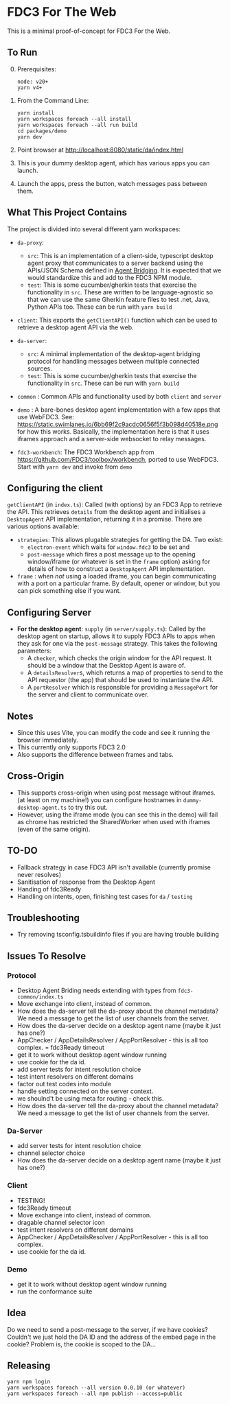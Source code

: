 # FDC3 For The Web

This is a minimal proof-of-concept for FDC3 For the Web.

## To Run

0.  Prerequisites:

    ```
    node: v20+
    yarn v4+
    ```

1.  From the Command Line:

    ```
    yarn install
    yarn workspaces foreach --all install
    yarn workspaces foreach --all run build
    cd packages/demo
    yarn dev
    ```

2.  Point browser at [http://localhost:8080/static/da/index.html](http://localhost:8095/static/da/index.html)

3.  This is your dummy desktop agent, which has various apps you can launch.

4.  Launch the apps, press the button, watch messages pass between them.

## What This Project Contains

The project is divided into several different yarn workspaces:

- `da-proxy`:

  - `src`: This is an implementation of a client-side, typescript desktop agent proxy that communicates to a server backend using the APIs/JSON Schema defined in [Agent Bridging](https://fdc3.finos.org/docs/next/agent-bridging/spec). It is expected that we would standardize this and add to the FDC3 NPM module.
  - `test`: This is some cucumber/gherkin tests that exercise the functionality in `src`. These are written to be language-agnostic so that we can use the same Gherkin feature files to test .net, Java, Python APIs too. These can be run with `yarn build`

- `client`: This exports the `getClientAPI()` function which can be used to retrieve a desktop agent API via the web.

- `da-server`:

  - `src`: A minimal implementation of the desktop-agent bridging protocol for handling messages between multiple connected sources.
  - `test`: This is some cucumber/gherkin tests that exercise the functionality in `src`. These can be run with `yarn build`

- `common` : Common APIs and functionality used by both `client` and `server`

- `demo` : A bare-bones desktop agent implementation with a few apps that use WebFDC3. See: https://static.swimlanes.io/6bb69f2c9acdc0656f5f3b098d40518e.png for how this works. Basically, the implementation here is that it uses iframes approach and a server-side websocket to relay messages.

- `fdc3-workbench`: The FDC3 Workbench app from https://github.com/FDC3/toolbox/workbench, ported to use WebFDC3. Start with `yarn dev` and invoke from `demo`

## Configuring the client

`getClientAPI` (in `index.ts`): Called (with options) by an FDC3 App to retrieve the API. This retrieves `details` from the desktop agent and initialises a `DesktopAgent` API implementation, returning it in a promise. There are various options available:

- `strategies`: This allows plugable strategies for getting the DA. Two exist:
  - `electron-event` which waits for `window.fdc3` to be set and
  - `post-message` which fires a post message up to the opening window/iframe (or whatever is set in the `frame` option) asking for details of how to construct a `DesktopAgent` API implementation.
- `frame` : when _not_ using a loaded iframe, you can begin communicating with a port on a particular frame. By default, opener or window, but you can pick something else if you want.

## Configuring Server

- **For the desktop agent**: `supply` (in `server/supply.ts`): Called by the desktop agent on startup, allows it to supply FDC3 APIs to apps when they ask for one via the `post-message` strategy. This takes the following parameters:
  - A `checker`, which checks the origin window for the API request. It should be a window that the Desktop Agent is aware of.
  - A `detailsResolver`s, which returns a map of properties to send to the API requestor (the app) that should be used to instantiate the API.
  - A `portResolver` which is responsible for providing a `MessagePort` for the server and client to communicate over.

## Notes

- Since this uses Vite, you can modify the code and see it running the browser immediately.
- This currently only supports FDC3 2.0
- Also supports the difference between frames and tabs.

## Cross-Origin

- This supports cross-origin when using post message without iframes. (at least on my machine!) you can configure hostnames in `dummy-desktop-agent.ts` to try this out.
- However, using the iframe mode (you can see this in the demo) will fail as chrome has restricted the SharedWorker when used with iframes (even of the same origin).

## TO-DO

- Fallback strategy in case FDC3 API isn't available (currently promise never resolves)
- Sanitisation of response from the Desktop Agent
- Handing of fdc3Ready
- Handling on intents, open, finishing test cases for `da` / `testing`

## Troubleshooting

- Try removing tsconfig.tsbuildinfo files if you are having trouble building

## Issues To Resolve

### Protocol

- Desktop Agent Briding needs extending with types from `fdc3-common/index.ts`
- Move exchange into client, instead of common.
- How does the da-server tell the da-proxy about the channel metadata? We need a message to get the list of user channels from the server.
- How does the da-server decide on a desktop agent name (maybe it just has one?)
- AppChecker / AppDetailsResolver / AppPortResolver - this is all too complex.
  = fdc3Ready timeout
- get it to work without desktop agent window running
- use cookie for the da id.
- add server tests for intent resolution choice
- test intent resolvers on different domains
- factor out test codes into module
- handle setting connected on the server context.
- we shoulnd't be using meta for routing - check this.
- How does the da-server tell the da-proxy about the channel metadata?  We need a message to get the list of user channels from the server.


### Da-Server

- add server tests for intent resolution choice
- channel selector choice
- How does the da-server decide on a desktop agent name (maybe it just has one?)

### Client

- TESTING!
- fdc3Ready timeout
- Move exchange into client, instead of common.
- dragable channel selector icon
- test intent resolvers on different domains
- AppChecker / AppDetailsResolver / AppPortResolver - this is all too complex.
- use cookie for the da id.

### Demo

- get it to work without desktop agent window running
- run the conformance suite

## Idea

Do we need to send a post-message to the server, if we have cookies? Couldn't we just hold the DA ID and the
address of the embed page in the cookie? Problem is, the cookie is scoped to the DA...

## Releasing

```
yarn npm login
yarn workspaces foreach --all version 0.0.10 (or whatever)
yarn workspaces foreach --all npm publish --access=public

```
